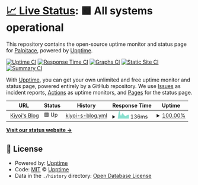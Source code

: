 # [📈 Live Status](https://upptime.kiyoi.xyz): <!--live status--> **🟩 All systems operational**

This repository contains the open-source uptime monitor and status page for [Palpitace](https://upptime.kiyoi.xyz), powered by [Upptime](https://github.com/upptime/upptime).

[![Uptime CI](https://github.com/Palpitace/upptime/workflows/Uptime%20CI/badge.svg)](https://github.com/Palpitace/upptime/actions?query=workflow%3A%22Uptime+CI%22)
[![Response Time CI](https://github.com/Palpitace/upptime/workflows/Response%20Time%20CI/badge.svg)](https://github.com/Palpitace/upptime/actions?query=workflow%3A%22Response+Time+CI%22)
[![Graphs CI](https://github.com/Palpitace/upptime/workflows/Graphs%20CI/badge.svg)](https://github.com/Palpitace/upptime/actions?query=workflow%3A%22Graphs+CI%22)
[![Static Site CI](https://github.com/Palpitace/upptime/workflows/Static%20Site%20CI/badge.svg)](https://github.com/Palpitace/upptime/actions?query=workflow%3A%22Static+Site+CI%22)
[![Summary CI](https://github.com/Palpitace/upptime/workflows/Summary%20CI/badge.svg)](https://github.com/Palpitace/upptime/actions?query=workflow%3A%22Summary+CI%22)

With [Upptime](https://upptime.js.org), you can get your own unlimited and free uptime monitor and status page, powered entirely by a GitHub repository. We use [Issues](https://github.com/Palpitace/upptime/issues) as incident reports, [Actions](https://github.com/Palpitace/upptime/actions) as uptime monitors, and [Pages](https://upptime.hentaixy.xyz) for the status page.

<!--start: status pages-->
<!-- This summary is generated by Upptime (https://github.com/upptime/upptime) -->
<!-- Do not edit this manually, your changes will be overwritten -->
<!-- prettier-ignore -->
| URL | Status | History | Response Time | Uptime |
| --- | ------ | ------- | ------------- | ------ |
| <img alt="" src="https://blog.kiyoi.xyz/favicon.ico" height="13"> [Kiyoi's Blog](https://blog.kiyoi.xyz) | 🟩 Up | [kiyoi-s-blog.yml](https://github.com/Palpitace/upptime/commits/HEAD/history/kiyoi-s-blog.yml) | <details><summary><img alt="Response time graph" src="./graphs/kiyoi-s-blog/response-time-week.png" height="20"> 136ms</summary><br><a href="https://upptime.kiyoi.xyz/history/kiyoi-s-blog"><img alt="Response time 163" src="https://img.shields.io/endpoint?url=https%3A%2F%2Fraw.githubusercontent.com%2FPalpitace%2Fupptime%2FHEAD%2Fapi%2Fkiyoi-s-blog%2Fresponse-time.json"></a><br><a href="https://upptime.kiyoi.xyz/history/kiyoi-s-blog"><img alt="24-hour response time 130" src="https://img.shields.io/endpoint?url=https%3A%2F%2Fraw.githubusercontent.com%2FPalpitace%2Fupptime%2FHEAD%2Fapi%2Fkiyoi-s-blog%2Fresponse-time-day.json"></a><br><a href="https://upptime.kiyoi.xyz/history/kiyoi-s-blog"><img alt="7-day response time 136" src="https://img.shields.io/endpoint?url=https%3A%2F%2Fraw.githubusercontent.com%2FPalpitace%2Fupptime%2FHEAD%2Fapi%2Fkiyoi-s-blog%2Fresponse-time-week.json"></a><br><a href="https://upptime.kiyoi.xyz/history/kiyoi-s-blog"><img alt="30-day response time 137" src="https://img.shields.io/endpoint?url=https%3A%2F%2Fraw.githubusercontent.com%2FPalpitace%2Fupptime%2FHEAD%2Fapi%2Fkiyoi-s-blog%2Fresponse-time-month.json"></a><br><a href="https://upptime.kiyoi.xyz/history/kiyoi-s-blog"><img alt="1-year response time 156" src="https://img.shields.io/endpoint?url=https%3A%2F%2Fraw.githubusercontent.com%2FPalpitace%2Fupptime%2FHEAD%2Fapi%2Fkiyoi-s-blog%2Fresponse-time-year.json"></a></details> | <details><summary><a href="https://upptime.kiyoi.xyz/history/kiyoi-s-blog">100.00%</a></summary><a href="https://upptime.kiyoi.xyz/history/kiyoi-s-blog"><img alt="All-time uptime 100.00%" src="https://img.shields.io/endpoint?url=https%3A%2F%2Fraw.githubusercontent.com%2FPalpitace%2Fupptime%2FHEAD%2Fapi%2Fkiyoi-s-blog%2Fuptime.json"></a><br><a href="https://upptime.kiyoi.xyz/history/kiyoi-s-blog"><img alt="24-hour uptime 100.00%" src="https://img.shields.io/endpoint?url=https%3A%2F%2Fraw.githubusercontent.com%2FPalpitace%2Fupptime%2FHEAD%2Fapi%2Fkiyoi-s-blog%2Fuptime-day.json"></a><br><a href="https://upptime.kiyoi.xyz/history/kiyoi-s-blog"><img alt="7-day uptime 100.00%" src="https://img.shields.io/endpoint?url=https%3A%2F%2Fraw.githubusercontent.com%2FPalpitace%2Fupptime%2FHEAD%2Fapi%2Fkiyoi-s-blog%2Fuptime-week.json"></a><br><a href="https://upptime.kiyoi.xyz/history/kiyoi-s-blog"><img alt="30-day uptime 100.00%" src="https://img.shields.io/endpoint?url=https%3A%2F%2Fraw.githubusercontent.com%2FPalpitace%2Fupptime%2FHEAD%2Fapi%2Fkiyoi-s-blog%2Fuptime-month.json"></a><br><a href="https://upptime.kiyoi.xyz/history/kiyoi-s-blog"><img alt="1-year uptime 100.00%" src="https://img.shields.io/endpoint?url=https%3A%2F%2Fraw.githubusercontent.com%2FPalpitace%2Fupptime%2FHEAD%2Fapi%2Fkiyoi-s-blog%2Fuptime-year.json"></a></details>

<!--end: status pages-->

[**Visit our status website →**](https://demo.upptime.js.org)

## 📄 License

- Powered by: [Upptime](https://github.com/upptime/upptime)
- Code: [MIT](./LICENSE) © [Upptime](https://upptime.js.org)
- Data in the `./history` directory: [Open Database License](https://opendatacommons.org/licenses/odbl/1-0/)
